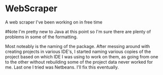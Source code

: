 # WebScraper
A web scraper I've been working on in free time

#Note
I'm pretty new to Java at this point so I'm sure there are plenty of problems in some of the formatting.

Most noteably is the naming of the package.  After messing around with creating projects in various IDE's, I started
naming various copies of the project based on which IDE I was using to work on them, as going from one to the other
without rebuilding some of the project data never worked for me. Last one I tried was Netbeans. I'll fix this 
eventually.

